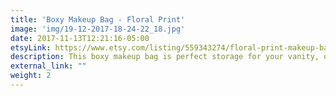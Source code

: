 ```yaml
---
title: 'Boxy Makeup Bag - Floral Print'
image: 'img/19-12-2017-18-24-22_18.jpg'
date: 2017-11-13T12:21:16-05:00
etsyLink: https://www.etsy.com/listing/559343274/floral-print-makeup-bag-boxy-bag?ref=shop_home_active_19
description: This boxy makeup bag is perfect storage for your vanity, or bathroom sink. It has a lot of room to store everything from makeup palettes, brushes, to your everyday essentials. Great for travel, lined with sturdy interfacing and handle attached to the side.Lined with ProSoft® Food Safe Waterproof PUL Fabric to wipe clean during use. Fabric pattern image will vary slightly and be unique for each bag.Bag measurements:• 9" long• 5 1/2" tall• 5" wide
external_link: ""
weight: 2
---
```

